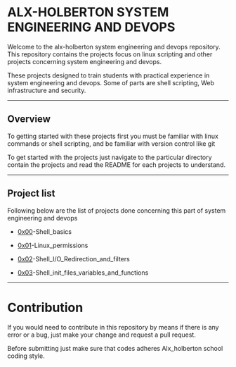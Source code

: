 # ALX-HOLBERTON SYSTEM ENGINEERING AND DEVOPS

Welcome to the alx-holberton system engineering and devops repository. This repository contains the projects focus on linux scripting and other projects concerning system engineering and devops.

These projects designed to train students with practical experience in system engineering and devops. Some of parts are shell scripting, Web infrastructure and security.

___

## Overview

To getting started with these projects first you must be familiar with linux commands or shell scripting, and be familiar with version control like git

To get started with the projects just navigate to the particular directory contain the projects and read the README for each projects to understand.

___

## Project list

Following below are the list of projects done concerning this part of system engineering and devops

* [0x00](https://github.com/mboyasteps001/alx-system_engineering-devops/tree/master/0x00-shell_basics)-Shell_basics

* [0x01](https://github.com/mboyasteps001/alx-system_engineering-devops/tree/master/0x01-shell_permission)-Linux_permissions

* [0x02](https://github.com/mboyasteps001/alx-system_engineering-devops/tree/master/0x01-shell_permissions)-Shell_I/O_Redirection_and_filters

* [0x03](https://github.com/mboyasteps001/alx-system_engineering-devops/tree/master/0x03-shell_variables_expansions)-Shell_init_files_variables_and_functions

---

# Contribution

If you would need to contribute in this repository by means if there is any error or a bug, just make your change and request a pull request.

Before submitting just make sure that codes adheres Alx_holberton school coding style.

